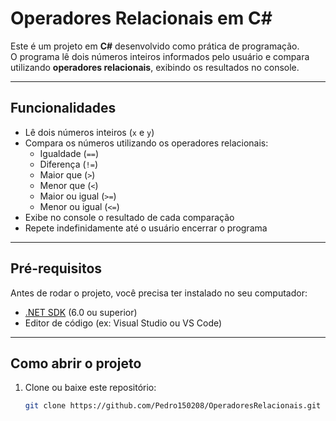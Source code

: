 # Operadores Relacionais em C#

Este é um projeto em **C#** desenvolvido como prática de programação.  
O programa lê dois números inteiros informados pelo usuário e compara utilizando **operadores relacionais**, exibindo os resultados no console.  

---

## Funcionalidades
- Lê dois números inteiros (`x` e `y`)  
- Compara os números utilizando os operadores relacionais:  
  - Igualdade (`==`)  
  - Diferença (`!=`)  
  - Maior que (`>`)  
  - Menor que (`<`)  
  - Maior ou igual (`>=`)  
  - Menor ou igual (`<=`)  
- Exibe no console o resultado de cada comparação  
- Repete indefinidamente até o usuário encerrar o programa  

---

## Pré-requisitos
Antes de rodar o projeto, você precisa ter instalado no seu computador:  
- [.NET SDK](https://dotnet.microsoft.com/en-us/download) (6.0 ou superior)  
- Editor de código (ex: Visual Studio ou VS Code)  

---

## Como abrir o projeto
1. Clone ou baixe este repositório:  
   ```bash
   git clone https://github.com/Pedro150208/OperadoresRelacionais.git
